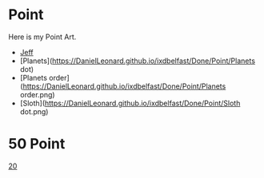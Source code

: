 Point
========================
Here is my Point Art.


+ [Jeff](https://DanielLeonard.github.io/ixdbelfast/Done/Point/jeff.png) 
+ [Planets](https://DanielLeonard.github.io/ixdbelfast/Done/Point/Planets dot) 
+ [Planets order](https://DanielLeonard.github.io/ixdbelfast/Done/Point/Planets order.png) 
+ [Sloth](https://DanielLeonard.github.io/ixdbelfast/Done/Point/Sloth dot.png) 


50 Point
========
[20](https://www.flickr.com/photos/136698258@N08/albums/72157658961832308)

